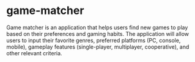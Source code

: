 # game-matcher
Game matcher is an application that helps users find new games to play based on their preferences and gaming habits. The application will allow users to input their favorite genres, preferred platforms (PC, console, mobile), gameplay features (single-player, multiplayer, cooperative), and other relevant criteria.
